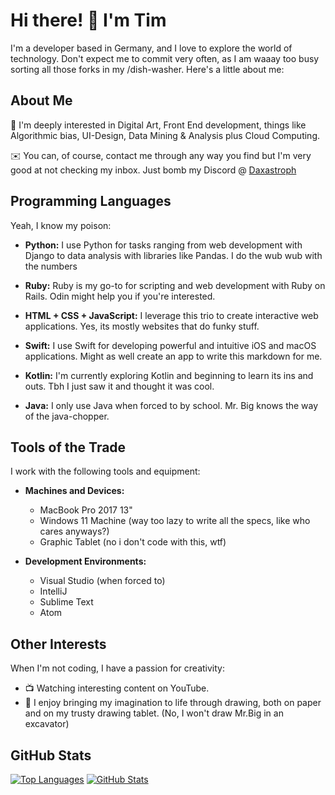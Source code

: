 # Hi there! 🌟 I'm Tim

I'm a developer based in Germany, and I love to explore the world of technology. Don't expect me to commit very often, as I am waaay too busy sorting all those forks in my /dish-washer. Here's a little about me:

## About Me

🚀 I'm deeply interested in Digital Art, Front End development, things like Algorithmic bias, UI-Design, Data Mining & Analysis plus Cloud Computing.

✉️ You can, of course, contact me through any way you find but I'm very good at not checking my inbox. Just bomb my Discord @ [Daxastroph](https://discordapp.com/users/858408960607518739)


## Programming Languages

Yeah, I know my poison:
- **Python:** I use Python for tasks ranging from web development with Django to data analysis with libraries like Pandas. I do the wub wub with the numbers

- **Ruby:** Ruby is my go-to for scripting and web development with Ruby on Rails. Odin might help you if you're interested.

- **HTML + CSS + JavaScript:** I leverage this trio to create interactive web applications. Yes, its mostly websites that do funky stuff.

- **Swift:** I use Swift for developing powerful and intuitive iOS and macOS applications. Might as well create an app to write this markdown for me.

- **Kotlin:** I'm currently exploring Kotlin and beginning to learn its ins and outs. Tbh I just saw it and thought it was cool.

- **Java:** I only use Java when forced to by school. Mr. Big knows the way of the java-chopper.

## Tools of the Trade

I work with the following tools and equipment:

- **Machines and Devices:**
  - MacBook Pro 2017 13"
  - Windows 11 Machine (way too lazy to write all the specs, like who cares anyways?)
  - Graphic Tablet (no i don't code with this, wtf)

- **Development Environments:**
  - Visual Studio (when forced to)
  - IntelliJ
  - Sublime Text
  - Atom


## Other Interests

When I'm not coding, I have a passion for creativity:

- 📺 Watching interesting content on YouTube.
- 🎨 I enjoy bringing my imagination to life through drawing, both on paper and on my trusty drawing tablet. (No, I won't draw Mr.Big in an excavator)

## GitHub Stats
[![Top Languages](https://github-readme-stats.vercel.app/api/top-langs/?username=LupusZenyx&layout=compact&langs_count=8&theme=dark)](https://github.com/LupusZenyx)
[![GitHub Stats](https://github-readme-stats.vercel.app/api?username=LupusZenyx&show_icons=true&count_private=true&theme=dark)](https://github.com/LupusZenyx)
